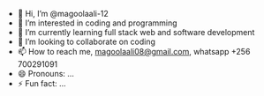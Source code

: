- 👋 Hi, I’m @magoolaali-12
- 👀 I’m interested in coding and programming
- 🌱 I’m currently learning full stack web and software development
- 💞️ I’m looking to collaborate on coding
- 📫 How to reach me, magoolaali08@gmail.com, whatsapp +256 700291091
- 😄 Pronouns: ...
- ⚡ Fun fact: ...

<!---
magoolaali-12/magoolaali-12 is a ✨ special ✨ repository because its `README.md` (this file) appears on your GitHub profile.
You can click the Preview link to take a look at your changes.
--->
